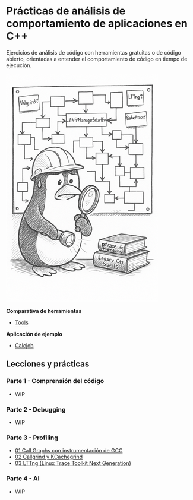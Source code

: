 Prácticas de análisis de comportamiento de aplicaciones en C++ 
==============================================================

Ejercicios de análisis de código con herramientas gratuitas o de código abierto, orientadas a entender el comportamiento de código en tiempo de ejecución.

![portrait](./assets/portrait.png)

**Comparativa de herramientas**

- [Tools](TOOLS.md)

**Aplicación de ejemplo**

- [Calcjob](./apps/calcjob/)

## Lecciones y prácticas

### Parte 1 - Comprensión del código

- WIP

### Parte 2 - Debugging

- WIP

### Parte 3 - Profiling

- [01 Call Graphs con instrumentación de GCC](./lessons/03_profiling/01_callgraphs/)
- [02 Callgrind y KCachegrind](./lessons/03_profiling//02_callgrind/)
- [03 LTTng (Linux Trace Toolkit Next Generation)](./lessons/03_profiling/03_lltng/)

### Parte 4 - AI

- WIP
